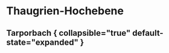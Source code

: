 # Thaugrien-Hochebene

## Tarporbach { collapsible="true" default-state="expanded" }



<!--
## Liebesschrein { collapsible="true" default-state="expanded" }

<procedure title="Charaktere von diesem Ort">
<list columns="3">
<li><a href="Avila.md"></a></li>
</list>
</procedure>
-->
